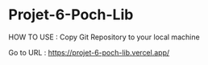 # Projet-6-Poch-Lib

HOW TO USE : 
Copy Git Repository to your local machine

Go to URL :
https://projet-6-poch-lib.vercel.app/
